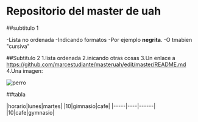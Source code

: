 # Repositorio del master de uah

##subtitulo 1

-Lista no ordenada
-Indicando formatos
-Por ejemplo **negrita**.
-O tmabien "cursiva"

##Subtitulo 2
1.lista ordenada
2.inicando otras cosas
3.Un enlace a https://github.com/marcestudiante/masteruah/edit/master/README.md
4.Una imagen:

![perro](https://avatars3.githubusercontent.com/u/45243179?s=400&u=fc5a07ce1020c4fda94f705495f1b742e2bf05f5&v=4)



##tabla

|horario|lunes|martes|
|10|gimnasio|cafe|
|-----|----|------|
|10|cafe|gymnasio|